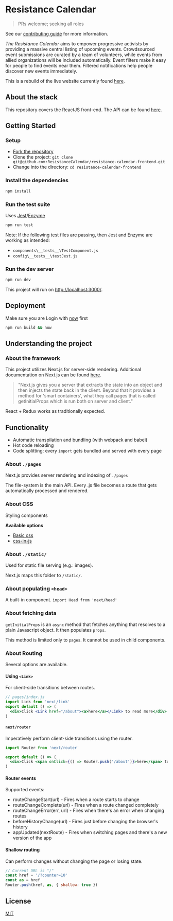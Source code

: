 # Resistance Calendar

> PRs welcome; seeking all roles

See our [contributing guide](CONTRIBUTING.md) for more information.

*The Resistance Calendar* aims to empower progressive activists by providing a massive central listing of upcoming events. Crowdsourced event submissions are curated by a team of volunteers, while events from allied organizations will be included automatically. Event filters make it easy for people to find events near them. Filtered notifications help people discover new events immediately. 

This is a rebuild of the live website currently found [here](https://www.resistancecalendar.org/).

## About the stack

This repository covers the ReactJS front-end.  The API can be found [here](https://github.com/ResistanceCalendar/resistance-calendar-api).

## Getting Started

### Setup

- [Fork the repository](https://help.github.com/articles/fork-a-repo/)
- Clone the project: `git clone git@github.com:ResistanceCalendar/resistance-calendar-frontend.git`
- Change into the directory: `cd resistance-calendar-frontend`

### Install the dependencies

```sh
npm install
```

### Run the test suite

Uses [Jest](https://facebook.github.io/jest/)/[Enzyme](http://airbnb.io/enzyme/)

```sh
npm run test
```

Note: If the following test files are passing, then Jest and Enzyme are working as intended:

- `components\__tests__\TestComponent.js`
- `config\__tests__\testJest.js`

### Run the dev server

```sh
npm run dev
```

This project will run on [http://localhost:3000/](http://localhost:3000/).

## Deployment
Make sure you are Login with [now](zeit.co/now) first

```sh
npm run build && now
```

## Understanding the project

### About the framework

This project utilizes Next.js for server-side rendering.  Additional documentation on Next.js can be found [here](https://zeit.co/blog/next).

>"Next.js gives you a server that extracts the state into an object and then injects the state back in the client. Beyond that it provides a method for 'smart containers', what they call pages that is called getInitialProps which is run both on server and client."

React + Redux works as traditionally expected.

## Functionality

- Automatic transpilation and bundling (with webpack and babel)
- Hot code reloading
- Code splitting; every `import` gets bundled and served with every page

### About `./pages`

Next.js provides server rendering and indexing of `./pages`

The file-system is the main API. Every .js file becomes a route that gets automatically processed and rendered.

### About CSS

<p>Styling components
  <summary><b>Available options</b></summary>
  <ul>
    <li><a href="https://github.com/zeit/styled-jsx">Basic css</a></li>
    <li><a href="https://github.com/zeit/next.js/tree/master/examples/with-styled-components">css-in-js</a></li>
  </ul>
</p>

### About `./static/`

Used for static file serving (e.g.: images).

Next.js maps this folder to `/static/`.

### About populating `<head>`

A built-in component.  `import Head from 'next/head'`

### About fetching data

`getInitialProps` is an `async` method that fetches anything that resolves to a plain Javascript object.  It then populates `props`.

This method is limited only to `pages`.  It cannot be used in child components.

### About Routing

Several options are available.

#### Using `<Link>`

For client-side transitions between routes.

```jsx
// pages/index.js
import Link from 'next/link'
export default () => (
  <div>Click <Link href="/about"><a>here</a></Link> to read more</div>
)
```

#### `next/router`

Imperatively perform client-side transitions using the router.

```jsx
import Router from 'next/router'

export default () => (
  <div>Click <span onClick={() => Router.push('/about')}>here</span> to read more</div>
)
```

#### Router events

Supported events:

- routeChangeStart(url) - Fires when a route starts to change
- routeChangeComplete(url) - Fires when a route changed completely
- routeChangeError(err, url) - Fires when there's an error when changing routes
- beforeHistoryChange(url) - Fires just before changing the browser's history
- appUpdated(nextRoute) - Fires when switching pages and there's a new version of the app

#### Shallow routing

Can perform changes without changing the page or losing state.

```jsx
// Current URL is "/"
const href = '/?counter=10'
const as = href
Router.push(href, as, { shallow: true })
```

## License

[MIT](LICENSE)
